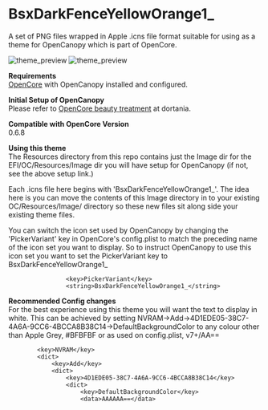 # BsxDarkFenceYellowOrange1_
A set of PNG files wrapped in Apple .icns file format suitable for using as a theme for OpenCanopy which is part of OpenCore.

<img src="https://github.com/blackosx/BsxDarkFenceYellowOrange1_/blob/main/preview_ui.jpg" alt="theme_preview" border="0">

<img src="https://github.com/blackosx/BsxDarkFenceYellowOrange1_/blob/main/preview_password.jpg" alt="theme_preview" border="0">

**Requirements**<br>
[OpenCore](https://github.com/acidanthera/OpenCorePkg) with OpenCanopy installed and configured.

**Initial Setup of OpenCanopy**<br>
Please refer to [OpenCore beauty treatment](https://dortania.github.io/OpenCore-Post-Install/cosmetic/gui.html#setting-up-opencore-s-gui) at dortania.

**Compatible with OpenCore Version**<br>
0.6.8

**Using this theme**<br>
The Resources directory from this repo contains just the Image dir for the EFI/OC/Resources/Image dir you will have setup for OpenCanopy (if not, see the above setup link.)

Each .icns file here begins with 'BsxDarkFenceYellowOrange1_'. The idea here is you can move the contents of this Image directory in to your existing OC/Resources/Image/ directory so these new files sit along side your existing theme files. 

You can switch the icon set used by OpenCanopy by changing the 'PickerVariant' key in OpenCore's config.plist to match the preceding name of the icon set you want to display. So to instruct OpenCanopy to use this icon set you want to set the PickerVariant key to BsxDarkFenceYellowOrange1_

```
                <key>PickerVariant</key>
                <string>BsxDarkFenceYellowOrange1_</string>
```

**Recommended Config changes**<br>
For the best experience using this theme you will want the text to display in white. This can be achieved by setting NVRAM->Add->4D1EDE05-38C7-4A6A-9CC6-4BCCA8B38C14->DefaultBackgroundColor to any colour other than Apple Grey, #BFBFBF or as used on config.plist, v7+/AA==

```
        <key>NVRAM</key>
        <dict>
            <key>Add</key>
            <dict>
                <key>4D1EDE05-38C7-4A6A-9CC6-4BCCA8B38C14</key>
                <dict>
                    <key>DefaultBackgroundColor</key>
                    <data>AAAAAA==</data>
```
